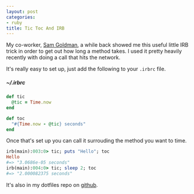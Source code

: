 ```yaml
---
layout: post
categories:
- ruby
title: Tic Toc And IRB
---
```


My co-worker, [Sam Goldman](http://twitter.com/nontrivialzeros), a while back showed me this useful little IRB trick in order to get out how long a method takes. I used it pretty heavily recently with doing a call that hits the network.

It's really easy to set up, just add the following to your `.irbrc` file.

##### ~/.irbrc
```ruby
def tic
  @tic = Time.now
end

def toc
  "#{Time.now - @tic} seconds"
end
```

Once that's set up you can call it surrouding the method you want to time.

```ruby
irb(main):003:0> tic; puts "Hello"; toc
Hello
#=> "3.0686e-05 seconds"
irb(main):004:0> tic; sleep 2; toc
#=> "2.000082375 seconds"
```

It's also in my dotfiles repo on [github](https://github.com/oestrich/dotfiles/blob/master/irbrc).

